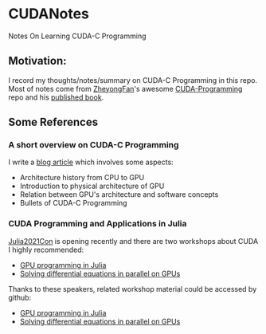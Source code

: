 # CUDANotes
Notes On Learning CUDA-C Programming

## Motivation:  
I record my thoughts/notes/summary on CUDA-C Programming in this repo. Most of notes come from [ZheyongFan](https://zheyongfan.org/index.php/Main_Page)'s awesome [CUDA-Programming](https://github.com/brucefan1983/CUDA-Programming) repo and his [published book](https://book.douban.com/subject/35252459/).

## Some References

### A short overview on CUDA-C Programming

I write a [blog article](https://jieli-matrix.github.io/cuda01/) which involves some aspects:
- Architecture history from CPU to GPU
- Introduction to physical architecture of GPU 
- Relation between GPU's architecture and software concepts 
- Bullets of CUDA-C Programming 

### CUDA Programming and Applications in Julia

[Julia2021Con](https://juliacon.org/2021/) is opening recently and there are two workshops about CUDA I highly recommended:
- [GPU programming in Julia](https://pretalx.com/juliacon2021/talk/VK87Q3/)
- [Solving differential equations in parallel on GPUs](https://pretalx.com/juliacon2021/talk/CPH7SG/)

Thanks to these speakers, related workshop material could be accessed by github:

- [GPU programming in Julia](https://github.com/maleadt/juliacon21-gpu_workshop)
- [Solving differential equations in parallel on GPUs](https://github.com/luraess/parallel-gpu-workshop-JuliaCon21)